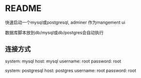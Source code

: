 # README

快速启动一个mysql或postgresql, adminer 作为mangement ui  

数据库脚本放到db/mysql或db/postgres会自动执行  

## 连接方式

system: mysql
host: mysql
username: root
password: root

system: postgresql
host: postgres
username: root
password: root